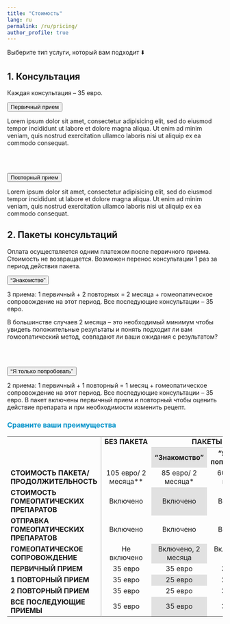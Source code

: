 ```yaml
---
title: "Стоимость"
lang: ru
permalink: /ru/pricing/
author_profile: true
---
```


Выберите тип услуги, который вам подходит ⬇️

<body>

<h2>1. Консультация</h2>

<p>Каждая консультация – 35 евро.</p>

<button type="button" class="collapsible">Первичный прием</button>
<div class="content">
  <p>Lorem ipsum dolor sit amet, consectetur adipisicing elit, sed do eiusmod tempor incididunt ut labore et dolore magna aliqua. Ut enim ad minim veniam, quis nostrud exercitation ullamco laboris nisi ut aliquip ex ea commodo consequat.</p>
</div>

<br><br>

<button type="button" class="collapsible">Повторный прием</button>
<div class="content">
  <p>Lorem ipsum dolor sit amet, consectetur adipisicing elit, sed do eiusmod tempor incididunt ut labore et dolore magna aliqua. Ut enim ad minim veniam, quis nostrud exercitation ullamco laboris nisi ut aliquip ex ea commodo consequat.</p>
</div>

<h2>2. Пакеты консультаций</h2>

<p>Оплата осуществляется одним платежом после первичного приема. Стоимость не возвращается. Возможен перенос консультации 1 раз за период действия пакета.</p>

<button type="button" class="collapsible">“Знакомство”</button>
<div class="content">
  <p>3 приема: 1 первичный + 2 повторных = 2 месяца + гомеопатическое сопровождение на этот период. Все последующие консультации – 35 евро.

  В большинстве случаев 2 месяца – это необходимый минимум чтобы увидеть положительные результаты и понять подходит ли вам гомеопатический метод, совпадают ли ваши ожидания с результатом?</p>
</div>

<br><br>

<button type="button" class="collapsible">“Я только попробовать”</button>
<div class="content">
  <p>2 приема: 1 первичный + 1 повторный = 1 месяц + гомеопатическое сопровождение на этот период. Все последующие консультации – 35 евро. В пакет включены первичный прием и повторный чтобы оценить действие препарата и при необходимости изменить рецепт.</p>
</div>

<script type="text/javascript" src="/assets/js/collapsible.js"></script>

<h3 style="color:#0092ca">Сравните ваши преимущества</h3>

<table>
    <tr>
        <td style="border-bottom: none; border-right: 1px solid #aeaeae"></td>
        <td style="font-weight: bold; text-align: center; border-bottom: none">БЕЗ&nbsp;ПАКЕТА</td>
        <td colspan="2" style="font-weight: bold; text-align: center; border-bottom: 1px solid #aeaeae">ПАКЕТЫ</td>
    </tr>
    <tr>
        <td style="border-bottom: none; border-right: 1px solid #aeaeae"></td>
        <td style="border-bottom: none;"></td>
        <td style="text-align: center; font-weight: bold; background-color: #e1e1e1;">“Знакомство”</td>
        <td style="text-align: center; font-weight: bold;">“Я только попробовать”</td>
    </tr>
    <tr>
        <td style="font-weight: bold; border-right: 1px solid #aeaeae">СТОИМОСТЬ ПАКЕТА/ ПРОДОЛЖИТЕЛЬНОСТЬ</td>
        <td style="text-align: center;">105 евро/ 2 месяца**</td>
        <td style="text-align: center;">85 евро/ 2 месяца*</td>
        <td style="text-align: center;">60 евро/ 1 месяц*</td>
    </tr>
    <tr>
        <td style="font-weight: bold; border-right: 1px solid #aeaeae">СТОИМОСТЬ ГОМЕОПАТИЧЕСКИХ ПРЕПАРАТОВ</td>
        <td style="text-align: center;">Включено</td>
        <td style="text-align: center; background-color: #e1e1e1;">Включено</td>
        <td style="text-align: center;">Включено</td>
    </tr>
    <tr>
        <td style="font-weight: bold; border-right: 1px solid #aeaeae">ОТПРАВКА ГОМЕОПАТИЧЕСКИХ ПРЕПАРАТОВ</td>
        <td style="text-align: center;">Включено</td>
        <td style="text-align: center;">Включено</td>
        <td style="text-align: center;">Включено</td>
    </tr>
    <tr>
        <td style="font-weight: bold; border-right: 1px solid #aeaeae">ГОМЕОПАТИЧЕСКОЕ СОПРОВОЖДЕНИЕ</td>
        <td style="text-align: center;">Не включено</td>
        <td style="text-align: center; background-color: #e1e1e1;">Включено, 2 месяца</td>
        <td style="text-align: center;">Включено, 1 месяц</td>
    </tr>
    <tr>
        <td style="font-weight: bold; border-right: 1px solid #aeaeae">ПЕРВИЧНЫЙ ПРИЕМ</td>
        <td style="text-align: center;">35 евро</td>
        <td style="text-align: center;">35 евро</td>
        <td style="text-align: center;">35 евро</td>
    </tr>
    <tr>
        <td style="font-weight: bold; border-right: 1px solid #aeaeae">1 ПОВТОРНЫЙ ПРИЕМ</td>
        <td style="text-align: center;">35 евро</td>
        <td style="text-align: center; background-color: #e1e1e1;">25 евро</td>
        <td style="text-align: center;">25 евро</td>
    </tr>
    <tr>
        <td style="font-weight: bold; border-right: 1px solid #aeaeae">2 ПОВТОРНЫЙ ПРИЕМ</td>
        <td style="text-align: center;">35 евро</td>
        <td style="text-align: center;">25 евро</td>
        <td style="text-align: center;">35 евро</td>
    </tr>
    <tr>
        <td style="font-weight: bold; border-right: 1px solid #aeaeae">ВСЕ ПОСЛЕДУЮЩИЕ ПРИЕМЫ</td>
        <td style="text-align: center;">35 евро</td>
        <td style="text-align: center; background-color: #e1e1e1;">35 евро</td>
        <td style="text-align: center;">35 евро</td>
    </tr>
</table>

</body>
